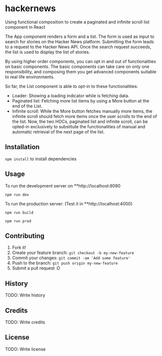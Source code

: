 # hackernews
Using functional composition to create a paginated and infinite scroll list component in React

The App component renders a form and a list. The form is used as input to search for stories on the Hacker News platform. Submitting the form leads to a request to the Hacker News API. Once the search request succeeds, the list is used to display the list of stories.

By using higher order components, you can opt in and out of functionalities on basic components. The basic components can take care on only one responsibility, and composing them you get advanced components suitable to real life environments.

So far, the List component is able to opt-in to these functionalities: 
  * Loader: Showing a loading indicator while is fetching data.
  * Paginated list: Fetching more list items by using a More button at the end of the List.
  * Infinite scroll: While the More button fetches manually more items, the infinite scroll should fetch more items once the user scrolls to the end of the list. Now, the two HOCs, paginated list and infinite scroll, can be opted-in exclusively to substitute the functionalities of manual and automatic retrieval of the next page of the list.


## Installation
`npm install` to install dependencies

## Usage
To run the development server on **http://localhost:8080

```npm run dev```

To run the production server: (Test it in **http://localhost:4000)

```npm run build```

```npm run prod``` 

## Contributing
1. Fork it!
2. Create your feature branch: `git checkout -b my-new-feature`
3. Commit your changes: `git commit -am 'Add some feature'`
4. Push to the branch: `git push origin my-new-feature`
5. Submit a pull request :D

## History
TODO: Write history

## Credits
TODO: Write credits

## License
TODO: Write license
